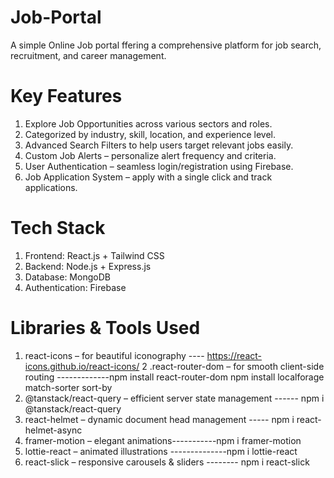 # Job-Portal

A simple Online Job portal ffering a comprehensive platform for job search, recruitment, and career management.

# Key Features

1. Explore Job Opportunities across various sectors and roles.
2. Categorized by industry, skill, location, and experience level.
3. Advanced Search Filters to help users target relevant jobs easily.
4. Custom Job Alerts – personalize alert frequency and criteria.
5. User Authentication – seamless login/registration using Firebase.
6. Job Application System – apply with a single click and track applications.

# Tech Stack

1. Frontend: React.js + Tailwind CSS
2. Backend: Node.js + Express.js
3. Database: MongoDB
4. Authentication: Firebase

# Libraries & Tools Used

1. react-icons – for beautiful iconography ---- https://react-icons.github.io/react-icons/
2 .react-router-dom – for smooth client-side routing -------------npm install react-router-dom npm install localforage match-sorter sort-by 
3. @tanstack/react-query – efficient server state management ------ npm i @tanstack/react-query
4. react-helmet – dynamic document head management ----- npm i react-helmet-async
5. framer-motion – elegant animations-----------npm i framer-motion
6. lottie-react – animated illustrations --------------npm i lottie-react
7. react-slick – responsive carousels & sliders -------- npm i react-slick



